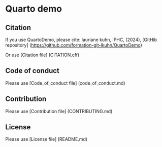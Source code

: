 # Quarto demo

## Citation

If you use QuartoDemo, please cite:
lauriane kuhn, IPHC, (2024), [GitHib repository] (https://github.com/formation-git-lkuhn/QuartoDemo) 

Or use [Citation file] (CITATION.cff)

## Code of conduct

Please use [Code_of_conduct file] (code_of_conduct.md)


## Contribution

Please use [Contribution file] (CONTRIBUTING.md)


## License

Please use [License file] (README.md)